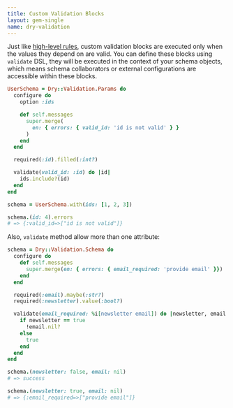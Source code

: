 ```yaml
---
title: Custom Validation Blocks
layout: gem-single
name: dry-validation
---
```


Just like [high-level rules](/gems/dry-validation/0.13/high-level-rules), custom validation blocks are executed only when the values they depend on are valid. You can define these blocks using `validate` DSL, they will be executed in the context of your schema objects, which means schema collaborators or external configurations are accessible within these blocks.

``` ruby
UserSchema = Dry::Validation.Params do
  configure do
    option :ids

    def self.messages
      super.merge(
        en: { errors: { valid_id: 'id is not valid' } }
      )
    end
  end

  required(:id).filled(:int?)

  validate(valid_id: :id) do |id|
    ids.include?(id)
  end
end

schema = UserSchema.with(ids: [1, 2, 3])

schema.(id: 4).errors
# => {:valid_id=>["id is not valid"]}
```

Also, `validate` method allow more than one attribute:

```ruby
schema = Dry::Validation.Schema do
  configure do
    def self.messages
      super.merge(en: { errors: { email_required: 'provide email' }})
    end
  end

  required(:email).maybe(:str?)
  required(:newsletter).value(:bool?)

  validate(email_required: %i[newsletter email]) do |newsletter, email|
    if newsletter == true
      !email.nil?
    else
      true
    end
  end
end

schema.(newsletter: false, email: nil)
# => success

schema.(newsletter: true, email: nil)
# => {:email_required=>["provide email"]}
```

